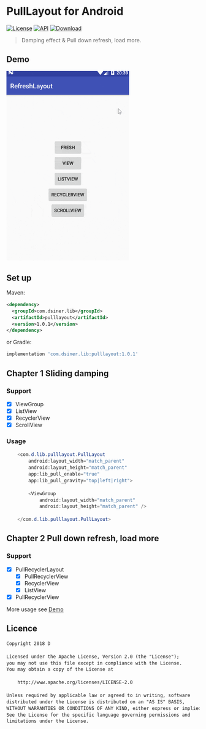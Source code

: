 # PullLayout for Android

[![License](https://img.shields.io/badge/license-Apache%202-green.svg)](https://www.apache.org/licenses/LICENSE-2.0)
[![API](https://img.shields.io/badge/API-11%2B-green.svg?style=flat)](https://android-arsenal.com/api?level=11)
[![Download](https://api.bintray.com/packages/dsiner/maven/pulllayout/images/download.svg) ](https://bintray.com/dsiner/maven/pulllayout/_latestVersion)

> Damping effect & Pull down refresh, load more.

## Demo
<p>
   <img src="https://github.com/Dsiner/Resouce/blob/master/lib/PullLayout/pulllayout.gif" width="320" alt="Screenshot"/>
</p>

## Set up
Maven:
```xml
<dependency>
  <groupId>com.dsiner.lib</groupId>
  <artifactId>pulllayout</artifactId>
  <version>1.0.1</version>
</dependency>
```
or Gradle:
```groovy
implementation 'com.dsiner.lib:pulllayout:1.0.1'
```

## Chapter 1 Sliding damping

### Support
- [x] ViewGroup
- [x] ListView
- [x] RecyclerView
- [x] ScrollView

### Usage
```java
    <com.d.lib.pulllayout.PullLayout
        android:layout_width="match_parent"
        android:layout_height="match_parent"
        app:lib_pull_enable="true"
        app:lib_pull_gravity="top|left|right">

        <ViewGroup
            android:layout_width="match_parent"
            android:layout_height="match_parent" />

    </com.d.lib.pulllayout.PullLayout>
```

## Chapter 2 Pull down refresh, load more

### Support
- [x] PullRecyclerLayout
    - [x] PullRecyclerView
    - [x] RecyclerView
    - [x] ListView
- [x] PullRecyclerView

More usage see [Demo](app/src/main/java/com/d/pulllayout/MainActivity.java)

## Licence

```txt
Copyright 2018 D

Licensed under the Apache License, Version 2.0 (the "License");
you may not use this file except in compliance with the License.
You may obtain a copy of the License at

    http://www.apache.org/licenses/LICENSE-2.0

Unless required by applicable law or agreed to in writing, software
distributed under the License is distributed on an "AS IS" BASIS,
WITHOUT WARRANTIES OR CONDITIONS OF ANY KIND, either express or implied.
See the License for the specific language governing permissions and
limitations under the License.
```
